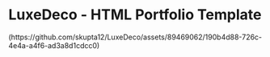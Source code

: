 <h1>LuxeDeco - HTML Portfolio Template</h1>
(https://github.com/skupta12/LuxeDeco/assets/89469062/190b4d88-726c-4e4a-a4f6-ad3a8d1cdcc0)
